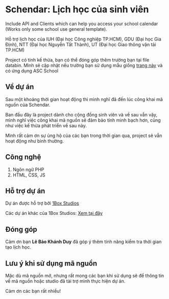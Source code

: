 # Schendar: Lịch học của sinh viên

Include API and Clients which can help you access your school calendar (Works only some school use general template).

Hỗ trợ lịch học của IUH (Đại học Công nghiệp TP.HCM), GDU (Đại học Gia Định), NTT (Đại học Nguyễn Tất Thành), UT (Đại học Giao thông vận tải TP.HCM)

Project có tính kế thừa, bạn có thể đóng góp thêm trường bạn tại file databin. Mình sẽ cập nhật nếu trường bạn sử dụng mẫu giống [trang này](https://sv.iuh.edu.vn) và có ứng dụng ASC School

## Về dự án

Sau một khoảng thời gian hoạt động thì mình nghĩ đã đến lúc công khai mã nguồn của Schendar. 

Ban đầu đây là project dành cho cộng đồng sinh viên và về sau vẫn vậy, mình nghĩ việc công khai mã nguồn sẽ đảm bảo tính minh bạch hơn, cũng như việc kế thừa phát triển về sau này.

Mình rất cảm ơn sự ủng hộ của các bạn trong thời gian qua, project sẽ vẫn hoạt động như bình thường.

## Công nghệ

1. Ngôn ngữ PHP
2. HTML, CSS, JS

## Hỗ trợ dự án

Dự án được hỗ trợ bởi [1Box Studios](https://1boxstudios.com)

Các dự án khác của 1Box Studios: [Xem tại đây](https://1boxstudios.com/our-release-products/)

## Đóng góp

Cảm ơn bạn **Lê Bảo Khánh Duy** đã góp ý thêm tính năng kiểm tra thời gian tạo lịch học.

## Lưu ý khi sử dụng mã nguồn

Mặc dù mã nguồn mở, nhưng rất mong các bạn khi sử dụng sẽ để thông tin về mã nguồn hoặc studio đã tài trợ mình thực hiện dự án.

Cảm ơn các bạn rất nhiều! 
